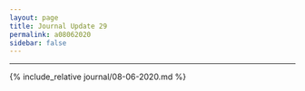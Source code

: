 ```yaml
---
layout: page
title: Journal Update 29
permalink: a08062020
sidebar: false
---
```


---

{% include_relative journal/08-06-2020.md %}
